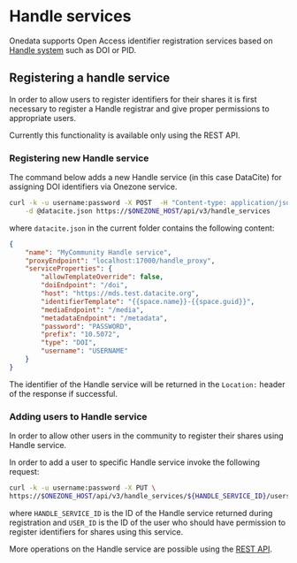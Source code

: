 # Handle services

<!-- toc -->

Onedata supports Open Access identifier registration services based on [Handle system](http://handle.net) such as DOI or PID.

## Registering a handle service
In order to allow users to register identifiers for their shares it is first necessary to register a Handle registrar and give proper permissions to appropriate users.

Currently this functionality is available only using the REST API.

### Registering new Handle service

The command below adds a new Handle service (in this case DataCite) for assigning DOI identifiers via Onezone service.

```bash
curl -k -u username:password -X POST  -H "Content-type: application/json" \
    -d @datacite.json https://$ONEZONE_HOST/api/v3/handle_services
```

where `datacite.json` in the current folder contains the following content:

```json
{
    "name": "MyCommunity Handle service",
    "proxyEndpoint": "localhost:17000/handle_proxy",
    "serviceProperties": {
        "allowTemplateOverride": false,
        "doiEndpoint": "/doi",
        "host": "https://mds.test.datacite.org",
        "identifierTemplate": "{{space.name}}-{{space.guid}}",
        "mediaEndpoint": "/media",
        "metadataEndpoint": "/metadata",
        "password": "PASSWORD",
        "prefix": "10.5072",
        "type": "DOI",
        "username": "USERNAME"
    }
}
```

The identifier of the Handle service will be returned in the `Location:` header of the response if successful.


### Adding users to Handle service
In order to allow other users in the community to register their shares using Handle service.

In order to add a user to specific Handle service invoke the following request:
```bash
curl -k -u username:password -X PUT \
https://$ONEZONE_HOST/api/v3/handle_services/${HANDLE_SERVICE_ID}/users/${USER_ID}
```

where `HANDLE_SERVICE_ID` is the ID of the Handle service returned during registration and `USER_ID` is the ID of the user who should have permission to register identifiers for shares using this service.

More operations on the Handle service are possible using the [REST API](https://onedata.org/#/home/api/latest/onezone?anchor=tag/Handle-Service).
